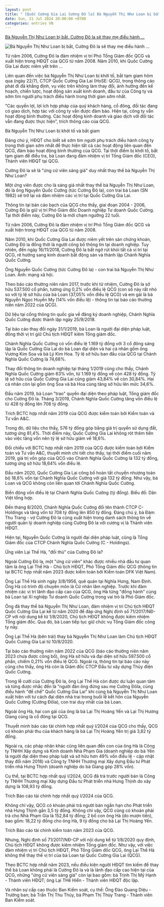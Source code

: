 ```yaml
---
layout: post
title: " [Quốc Cường Gia Lai Cường Đô la] Bà Nguyễn Thị Như Loan bị bắt, Cường Đô la sẽ thay mẹ điều hành ..."
date: Sun, 21 Jul 2024 20:00:00 +0700
categories: entries VN
---
```

[Bà Nguyễn Thị Như Loan bị bắt, Cường Đô la sẽ thay mẹ điều hành ...](https://danviet.vn/ba-nguyen-thi-nhu-loan-bi-bat-cuong-do-la-se-thay-me-dieu-hanh-quoc-cuong-gia-lai-20240723074422792.htm)

![Bà Nguyễn Thị Như Loan bị bắt, Cường Đô la sẽ thay mẹ điều hành ...](https://danviet.mediacdn.vn/zoom/600_315/296231569849192448/2024/7/23/quoc-cuong-gia-lai-17216942224461456736555-0-327-1280-2375-crop-17216942258921051918761.jpg)

Từ năm 2006, Cường Đô la đảm nhiệm vị trí Phó Tổng Giám đốc QCG và xuất hiện trong HĐQT của QCG từ năm 2008. Năm 2010, khi Quốc Cường Gia Lai được niêm yết trên ...

Liên quan đến việc bà Nguyễn Thị Như Loan bị khởi tố, bắt tạm giam hôm qua (ngày 22/7), CTCP Quốc Cường Gia Lai (HoSE: QCG), trong thông cáo phát đi đã khẳng định, vụ việc trên không làm thay đổi, ảnh hưởng đến kế hoạch, chiến lược, hoạt động sản xuất kinh doanh, đầu tư của Công ty và sớm tìm người phụ trách điều hành trong thời gian sớm nhất.

"Các quyền lợi, lợi ích hợp pháp của quý khách hàng, cổ đông, đối tác đang có giao dịch, hợp tác với công ty vẫn được đảm bảo. Hiện tại, công ty vẫn hoạt động bình thường. Các hoạt động kinh doanh và giao dịch với đối tác vẫn đang được thực hiện", trích thông cáo của QCG.

Bà Nguyễn Thị Như Loan bị khởi tố và bắt giam

Đáng chú ý, HĐQT cho biết sẽ sớm tìm người phụ trách điều hành công ty trong thời gian sớm nhất để thực hiện tất cả các hoạt động liên quan đến QCG, đảm bảo hoạt động bình thường của QCG. Tại thời điểm bị khởi tố, bắt tạm giam để điều tra, bà Loan đang đảm nhiệm vị trí Tổng Giám đốc (CEO), Thành viên HĐQT tại QCG.

Cường Đô la sẽ là "ứng cử viên sáng giá" duy nhất thay thế bà Nguyễn Thị Như Loan?

Một ứng viên được cho là sáng giá nhất thay thế bà Nguyễn Thị Như Loan, đó là ông Nguyễn Quốc Cường (tức Cường Đô la), con trai bà Loan (SN 1982) sẽ trở lại và đảm nhiệm các vị trí tại Quốc Cường Gia Lai.

Thông tin tại bản cáo bạch của QCG cho thấy, giai đoạn 2004 - 2006, Cường Đô la giữ vị trí Phó Giám đốc Doanh nghiệp Tư doanh Quốc Cường. Tại thời điểm này, Cường Đô la mới chạm ngưỡng 22 tuổi.

Từ năm 2006, Cường Đô la đảm nhiệm vị trí Phó Tổng Giám đốc QCG và xuất hiện trong HĐQT của QCG từ năm 2008.

Năm 2010, khi Quốc Cường Gia Lai được niêm yết trên sàn chứng khoán, Cường Đô la đồng thời là người công bố thông tin tại doanh nghiệp. Tuy nhiên, đến ngày 16/11/2018, Cường Đô la bất ngờ rút khỏi tất cả vị trí tại QCG, rẽ hướng sang kinh doanh bất động sản và thành lập Chánh Nghĩa Quốc Cường.

Ông Nguyễn Quốc Cường (tức Cường Đô la) - con trai bà Nguyễn Thị Như Loan. Ảnh: mạng xã hội.

Theo báo cáo thường niên năm 2017, trước khi từ nhiệm, Cường Đô la sở hữu 537.500 cổ phần, tương ứng 0,2% vốn điều lệ QCG (con số này rất nhỏ so với tỷ lệ sở hữu của bà Loan (37,05% vốn điều lệ QCG) và em gái là bà Nguyễn Ngọc Huyền My (14% vốn điều lệ) - thông tin tại báo cáo thường niên năm 2022 của QCG).

Dữ liệu tại cổng thông tin quốc gia về đăng ký doanh nghiệp, Chánh Nghĩa Quốc Cường được thành lập ngày 25/9/2018.



Tại báo cáo thay đổi ngày 31/1/2019, bà Loan là người đại diện pháp luật, đồng thời vị trí giữ Chủ tịch HĐQT kiêm Tổng giám đốc.

Chánh Nghĩa Quốc Cường có vốn điều lệ 1.169 tỷ đồng với 3 cổ đông sáng lập là Quốc Cường Gia Lai do bà Loan đại diện và hai cá nhân gồm ông Vương Kim Soa và bà Lý Kim Hoa. Tỷ lệ sở hữu ban đầu của QCG tại Chánh Nghĩa Quốc Cường là 74,68%.

Thay đổi thông tin doanh nghiệp tại tháng 1/2019 cũng cho thấy, Chánh Nghĩa Quốc Cường giảm 63% vốn, từ 1.169 tỷ đồng về còn 428 tỷ đồng. Tỷ lệ sở hữu của Quốc Cường Gia Lai cũng giảm 43,84% về còn 30,84%. Hai cá nhân còn lại gồm ông Soa và bà Hoa cùng tăng sở hữu lên mức 34,6%.

Đầu năm 2019, bà Loan "trao" quyền đại diện theo pháp luật, Tổng giám đốc cho Cường Đô la. Tháng 3/2019, Chánh Nghĩa Quốc Cường tăng vốn điều lệ từ 428 tỷ đồng lên 708 tỷ đồng.

Trích BCTC hợp nhất năm 2019 của QCG được kiểm toán bởi Kiểm toán và Tư vấn A&C.

Trong đó, dữ liệu cho thấy, 576 tỷ đồng góp bằng giá trị quyền sử dụng đất, tương ứng 81,4%. Thời điểm này, Quốc Cường Gia Lai không rót thêm tiền vào việc tăng vốn nên tỷ lệ sở hữu giảm về 18,6%.

Đối chiếu với BCTC hợp nhất năm 2019 của QCG được kiểm toán bởi Kiểm toán và Tư vấn A&C, thuyết minh chi tiết cho thấy, tại thời điểm cuối năm 2019, giá trị vốn góp của QCG vào Chánh Nghĩa Quốc Cường là 132 tỷ đồng, tương ứng sở hữu 18,64% vốn điều lệ.

Đầu năm 2020, Quốc Cường Gia Lai công bố hoàn tất chuyển nhượng toàn bộ 18,6% vốn tại Chánh Nghĩa Quốc Cường với giá 132 tỷ đồng. Như vậy, bà Loan và QCG không còn liên quan tới Chánh Nghĩa Quốc Cường.

Biến động vốn điều lệ tại Chánh Nghĩa Quốc Cường (tỷ đồng). Biểu đồ: Dân Việt tổng hợp.

Đến tháng 8/2020, Chánh Nghĩa Quốc Cường đổi tên thành CTCP C-Holdings và tăng vốn từ 708 tỷ đồng lên 850 tỷ đồng. Đáng chú ý, bà Đàm Thu Trang - vợ Cường Đô la cũng xuất hiện trong danh sách thông tin về người quản lý doanh nghiệp cùng Cường Đô la với cương vị là Thành viên HĐQT.

Hiện tại, Nguyễn Quốc Cường là người đại diện pháp luật, cũng là Tổng Giám đốc của CTCP Chánh Nghĩa Quốc Cường (C - Holdings).

Ứng viên Lại Thế Hà, "đối thủ" của Cường Đô la?

Ngoài Cường Đô la, một "ứng cử viên" khác được nhiều nhà đầu tư quan tâm là ông Lại Thế Hà - Chủ tịch HĐQT, Phó Tổng Giám đốc QCG (thông tin tại BCTC hợp nhất năm 2023 được kiểm toán bởi Kiểm toán DFK Việt Nam).

Ông Lại Thế Hà sinh ngày 3/8/1956, quê quán tại Nghĩa Hưng, Nam Định. Ông Hà có trình độ chuyên môn là Cử nhân lâm nghiệp. Trước khi đảm nhiệm các vị trí lãnh đạo cấp cao của QCG, ông Hà từng "đồng hành" cùng bà Loan tại Xí nghiệp Tư doanh Quốc Cường trong vai trò là Phó Giám đốc.

Ông đã thay thế bà Nguyễn Thị Như Loan, đảm nhiệm vị trí Chủ tịch HĐQT Quốc Cường Gia Lai kể từ năm 2020 để đáp ứng Nghị định số 71/2017/NĐ-CP với nội dung kể từ 1/8/2020, Chủ tịch HĐQT không được kiêm nhiệm Tổng giám đốc. Qua đó, bà Loan tiếp tục giữ chức vụ Tổng Giám đốc công ty này.

Ông Lại Thế Hà (bên trái) thay bà Nguyễn Thị Như Loan làm Chủ tịch HĐQT Quốc Cương Gia Lai từ 10/8/2020.

Tại báo cáo thường niên năm 2022 của QCG (báo cáo thường niên năm 2023 chưa được công bố), ông Hà sở hữu và đại diện sở hữu 597.500 cổ phần, chiếm 0,21% vốn điều lệ QCG. Ngoài ra, thông tin tại báo cáo này cũng cho thấy, ông Hà còn là Giám đốc CTCP Đầu tư xây dựng Thủy điện Quốc Cường.

Trong lễ cưới của Cường Đô la, ông Lại Thế Hà còn được dư luận quan tâm và từng được nhắc đến là "người đàn ông đứng sau mẹ Cường Đôla, cùng điều hành "đế chế" Quốc Cường Gia Lai" khi cùng bà Nguyễn Thị Như Loan xuất hiện với tư cách đại diện nhà trai trong buổi lễ kết hôn của Nguyễn Quốc Cường (Cường Đôla), con trai duy nhất của bà Loan.

Ngoài ông Hà, hai con gái của ông là bà Lại Thị Hoàng Yến và Lại Thị Hương Giang cũng là cổ đông tại QCG.

Thuyết minh báo cáo tài chính hợp nhất quý I/2024 của QCG cho thấy, QCG có khoản phải thu của khách hàng là bà Lại Thị Hoàng Yến trị giá 3,82 tỷ đồng.



Ngoài ra, các pháp nhân khác cũng liên quan đến con của ông Hà là Công ty TNHH Xây dựng và Kinh doanh Nhà Phạm Gia (doanh nghiệp do bà Yến là người đại diện theo pháp luật và sở hữu hơn 49% vốn điều lệ - cập nhật thay đổi năm 2018) và Công ty TNHH Thương mại Xây dựng Đầu tư Phát triển nhà Hưng Thịnh (doanh nghiệp do bà Giang góp 28% vốn).

Cụ thể, tại BCTC hợp nhất quý I/2024, QCG đã trả trước người bán là Công ty TNHH Thương mại Xây dựng Đầu tư Phát triển nhà Hưng Thịnh do xây dựng là 108,93 tỷ đồng.

Trích Báo cáo tài chính hợp nhất quý I/2024 của QCG.

Không chỉ vậy, QCG có khoản phải trả người bán ngắn hạn cho Phát triển nhà Hưng Thịnh gần 3,5 tỷ đồng. Không chỉ vậy, QCG cũng có khoản phải trả cho Nhà Phạm Gia là 152,84 tỷ đồng; 2 bố con ông Hà (do mượn tiền), bao gồm: 18,22 tỷ đồng cho ông Hà, 9 tỷ đồng cho bà Lại Thị Hoàng Yến.

Trích Báo cáo tài chính kiểm toán năm 2023 của QCG.

Nhưng, Nghị định số 71/2017/NĐ-CP với nội dung kể từ 1/8/2020 quy định, Chủ tịch HĐQT không được kiêm nhiệm Tổng giám đốc. Như vậy, với việc đảm nhiệm vị trí Chủ tịch HĐQT, Phó Tổng Giám đốc QCG, ông Lại Thế Hà không thể thay thế vị trí của bà Loan tại Quốc Cường Gia Lai (QCG).

Theo BCTC hợp nhất năm 2023, nếu điều kiện người HĐQT tìm kiếm để thay thế bà Loan không phải là Cường Đô la và là lãnh đạo cấp cao hiện tại của QCG, những "ứng cử viên sáng giá" còn lại bao gồm: bà Trịnh Thị Mỹ Hạnh - Thành viên HĐQT; ông Lại THế Hiển - Thành viên HĐQT độc lập.

Và nhân sự cấp cao thuộc Ban Kiểm soát, cụ thể: Ông Đào Quang Diệu - Trưởng ban; bà Trần Thị Thu Thủy, bà Phạm Thị Thùy Trang - Thành viên Ban Kiểm soát.

